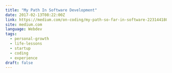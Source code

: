 ```yaml
---
title: "My Path In Software Development"
date: 2017-02-13T08:22:00Z
link: https://medium.com/on-coding/my-path-so-far-in-software-22314418087b?source=rss----7f08111f802---4
site: medium.com
language: Webdev
tags:
  - personal-growth
  - life-lessons
  - startup
  - coding
  - experience
draft: false
---
```

